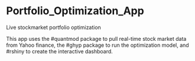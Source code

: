 # Portfolio_Optimization_App
Live stockmarket portfolio optimization

This app uses the #quantmod package to pull real-time stock market data from Yahoo finance, the #ghyp package to run the optimization model, and #rshiny to create the interactive dashboard.
